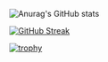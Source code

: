 ![Anurag's GitHub stats](https://github-readme-stats.vercel.app/api?username=Chickenwng&show_icons=true&theme=dark)

[![GitHub Streak](http://github-readme-streak-stats.herokuapp.com?user=Chickenwng&theme=dark&exclude_days=Sun%2CSat)](https://git.io/streak-stats)

[![trophy](https://github-profile-trophy.vercel.app/?username=Chickenwng&theme=onedark)](https://github.com/ryo-ma/github-profile-trophy)
<!--
**Chickenwng/Chickenwng** is a ✨ _special_ ✨ repository because its `README.md` (this file) appears on your GitHub profile.

Here are some ideas to get you started:

- 🔭 I’m currently working on ...
- 🌱 I’m currently learning ...
- 👯 I’m looking to collaborate on ...
- 🤔 I’m looking for help with ...
- 💬 Ask me about ...
- 📫 How to reach me: ...
- 😄 Pronouns: ...
- ⚡ Fun fact: ...
-->
